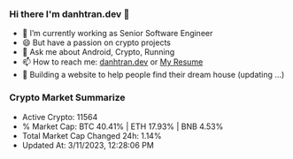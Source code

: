 ### Hi there I'm danhtran.dev 👋

- 🔭 I’m currently working as Senior Software Engineer
- 😄 But have a passion on crypto projects
- 💬 Ask me about Android, Crypto, Running 
- 📫 How to reach me: <a href="https://danhtran.dev" target="_blank">danhtran.dev</a> or <a href="Dan-Resume.pdf" target="_blank">My Resume</a>
- 🌱 Building a website to help people find their dream house (updating ...)

### Crypto Market Summarize
- Active Crypto: 11564
- % Market Cap: BTC 40.41% | ETH 17.93% | BNB 4.53%
- Total Market Cap Changed 24h: 1.14%
- Updated At: 3/11/2023, 12:28:06 PM
